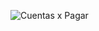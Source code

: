 ![Cuentas x Pagar ](https://github.com/user-attachments/assets/f6b413ba-3287-4360-aabe-78597e3c0c30)
